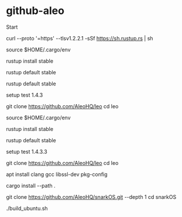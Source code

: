 # github-aleo

Start

curl --proto '=https' --tlsv1.2.2.1 -sSf https://sh.rustup.rs | sh

source $HOME/.cargo/env

rustup install stable

rustup default stable

rustup default stable

setup test 1.4.3

git clone https://github.com/AleoHQ/leo
cd leo

source $HOME/.cargo/env

rustup install stable

rustup default stable

setup test 1.4.3.3

git clone https://github.com/AleoHQ/leo
cd leo

apt install clang gcc libssl-dev pkg-config

cargo install --path .

git clone https://github.com/AleoHQ/snarkOS.git --depth 1
cd snarkOS

./build_ubuntu.sh

